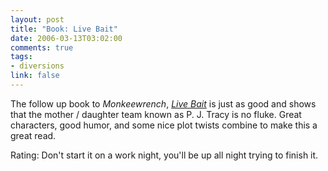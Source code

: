 ```yaml
--- 
layout: post
title: "Book: Live Bait"
date: 2006-03-13T03:02:00
comments: true
tags:
- diversions
link: false
---
```

The follow up book to _Monkeewrench_, _<a href="http://www.amazon.com/gp/product/B00080W3K2/sr=8-1/qid=1142253946/ref=pd_bbs_1/102-6049956-8867347?%5Fencoding=UTF8" title="Live Bait">Live Bait</a>_ is just as good and shows that the mother / daughter team known as P. J. Tracy is no fluke. Great characters, good humor, and some nice plot twists combine to make this a great read.

Rating: Don't start it on a work night, you'll be up all night trying to finish it.
